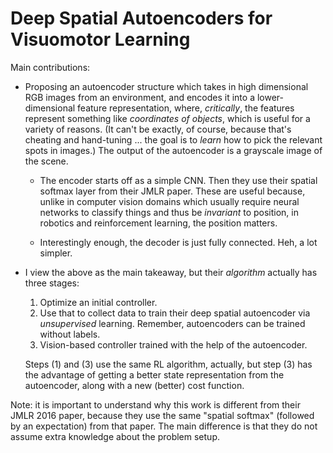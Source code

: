 # Deep Spatial Autoencoders for Visuomotor Learning


Main contributions:

- Proposing an autoencoder structure which takes in high dimensional RGB images
  from an environment, and encodes it into a lower-dimensional feature
  representation, where, *critically*, the features represent something like
  *coordinates of objects*, which is useful for a variety of reasons. (It can't
  be exactly, of course, because that's cheating and hand-tuning ... the goal is
  to *learn* how to pick the relevant spots in images.) The output of the
  autoencoder is a grayscale image of the scene.

  - The encoder starts off as a simple CNN. Then they use their spatial softmax
    layer from their JMLR paper. These are useful because, unlike in computer
    vision domains which usually require neural networks to classify things and
    thus be *invariant* to position, in robotics and reinforcement learning, the
    position matters.

  - Interestingly enough, the decoder is just fully connected. Heh, a lot
    simpler.

- I view the above as the main takeaway, but their *algorithm* actually has
  three stages:

  1. Optimize an initial controller.
  2. Use that to collect data to train their deep spatial autoencoder via
  *unsupervised* learning. Remember, autoencoders can be trained without labels.
  3. Vision-based controller trained with the help of the autoencoder.

  Steps (1) and (3) use the same RL algorithm, actually, but step (3) has the
  advantage of getting a better state representation from the autoencoder, along
  with a new (better) cost function.


Note: it is important to understand why this work is different from their JMLR
2016 paper, because they use the same "spatial softmax" (followed by an
expectation) from that paper. The main difference is that they do not assume
extra knowledge about the problem setup.
